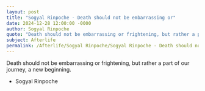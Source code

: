 ```yaml
---
layout: post
title: "Sogyal Rinpoche - Death should not be embarrassing or"
date: 2024-12-28 12:00:00 -0000
author: Sogyal Rinpoche
quote: "Death should not be embarrassing or frightening, but rather a part of our journey, a new beginning."
subject: Afterlife
permalink: /Afterlife/Sogyal Rinpoche/Sogyal Rinpoche - Death should not be embarrassing or
---
```


Death should not be embarrassing or frightening, but rather a part of our journey, a new beginning.

- Sogyal Rinpoche
